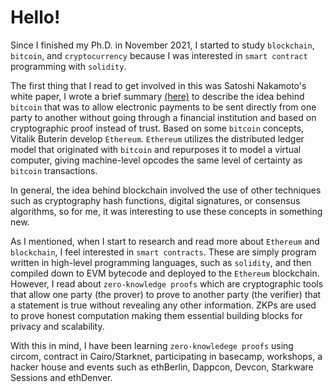 # Hello!

Since I finished my Ph.D. in November 2021, I started to study `blockchain`, `bitcoin`, and `cryptocurrency` because I was interested in `smart contract` programming with `solidity`. 

The first thing that I read to get involved in this was Satoshi Nakamoto's white paper, I wrote a brief summary [(here)](https://github.com/hasselalcala/hasselalcala/blob/main/How%20Bitcoin%20Works.pdf) to describe the idea behind `bitcoin` that was to allow electronic payments to be sent directly from one party to another without going through a financial institution and based on cryptographic proof instead of trust. Based on some `bitcoin` concepts, Vitalik Buterin develop `Ethereum`. `Ethereum` utilizes the distributed ledger model that originated with `bitcoin` and repurposes it to model a virtual computer, giving machine-level opcodes the same level of certainty as `bitcoin` transactions.

In general, the idea behind blockchain involved the use of other techniques such as cryptography hash functions, digital signatures, or consensus algorithms, so for me, it was interesting to use these concepts in something new.

As I mentioned, when I start to research and read more about `Ethereum` and `blockchain`, I feel interested in `smart contracts`. These are simply program written in high-level programming languages, such as `solidity`, and then compiled down to EVM bytecode and deployed to the `Ethereum` blockchain. However, I read about `zero-knowledge proofs` which are cryptographic tools that allow one party (the prover) to prove to another party (the verifier) that a statement is true without revealing any other information. ZKPs are used to prove honest computation making them essential building blocks for privacy and scalability. 

With this in mind, I have been learning `zero-knowledege proofs` using circom, contract in Cairo/Starknet, participating in basecamp, workshops, a hacker house and events such as ethBerlin, Dappcon, Devcon, Starkware Sessions and ethDenver.

